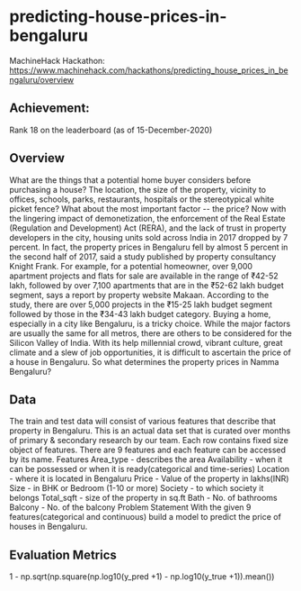 # predicting-house-prices-in-bengaluru
MachineHack Hackathon: https://www.machinehack.com/hackathons/predicting_house_prices_in_bengaluru/overview

## Achievement:
Rank 18 on the leaderboard (as of 15-December-2020)

## Overview
What are the things that a potential home buyer considers before purchasing a house? The location, the size of the property, vicinity to offices, schools, parks, restaurants, hospitals or the stereotypical white picket fence? What about the most important factor -- the price? Now with the lingering impact of demonetization, the enforcement of the Real Estate (Regulation and Development) Act (RERA), and the lack of trust in property developers in the city, housing units sold across India in 2017 dropped by 7 percent. In fact, the property prices in Bengaluru fell by almost 5 percent in the second half of 2017, said a study published by property consultancy Knight Frank. For example, for a potential homeowner, over 9,000 apartment projects and flats for sale are available in the range of ₹42-52 lakh, followed by over 7,100 apartments that are in the ₹52-62 lakh budget segment, says a report by property website Makaan. According to the study, there are over 5,000 projects in the ₹15-25 lakh budget segment followed by those in the ₹34-43 lakh budget category. Buying a home, especially in a city like Bengaluru, is a tricky choice. While the major factors are usually the same for all metros, there are others to be considered for the Silicon Valley of India. With its help millennial crowd, vibrant culture, great climate and a slew of job opportunities, it is difficult to ascertain the price of a house in Bengaluru.   So what determines the property prices in Namma Bengaluru? 

## Data  
The train and test data will consist of various features that describe that property in Bengaluru. This is an actual data set that is curated over months of primary & secondary research by our team. Each row contains fixed size object of features. There are 9 features and each feature can be accessed by its name. Features Area_type - describes the area Availability - when it can be possessed or when it is ready(categorical and time-series) Location - where it is located in Bengaluru Price - Value of the property in lakhs(INR) Size - in BHK or Bedroom (1-10 or more) Society - to which society it belongs Total_sqft - size of the property in sq.ft Bath - No. of bathrooms Balcony - No. of the balcony Problem Statement With the given 9 features(categorical and continuous) build a model to predict the price of houses in Bengaluru.

## Evaluation Metrics
1 - np.sqrt(np.square(np.log10(y_pred +1) - np.log10(y_true +1)).mean())


